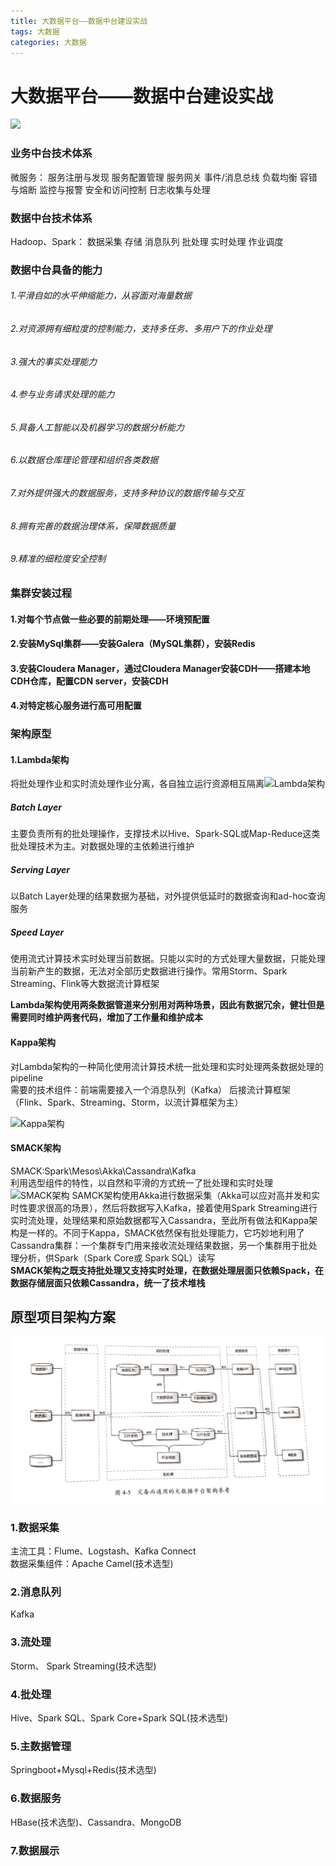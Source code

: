 ```yaml
---
title: 大数据平台——数据中台建设实战
tags: 大数据
categories: 大数据
---
```

# 大数据平台——数据中台建设实战
![](/img/MiddlePlatformLogicalArchitecture.jpg)

### 业务中台技术体系
微服务：
服务注册与发现
服务配置管理
服务网关
事件/消息总线
负载均衡
容错与熔断
监控与报警
安全和访问控制
日志收集与处理

### 数据中台技术体系
Hadoop、Spark：
数据采集
存储
消息队列
批处理
实时处理
作业调度

### 数据中台具备的能力
###### 1.平滑自如的水平伸缩能力，从容面对海量数据
###### 2.对资源拥有细粒度的控制能力，支持多任务、多用户下的作业处理
###### 3.强大的事实处理能力
###### 4.参与业务请求处理的能力
###### 5.具备人工智能以及机器学习的数据分析能力
###### 6.以数据仓库理论管理和组织各类数据
###### 7.对外提供强大的数据服务，支持多种协议的数据传输与交互
###### 8.拥有完善的数据治理体系，保障数据质量
###### 9.精准的细粒度安全控制

### 集群安装过程
#### 1.对每个节点做一些必要的前期处理——环境预配置
#### 2.安装MySql集群——安装Galera（MySQL集群），安装Redis
#### 3.安装Cloudera Manager，通过Cloudera Manager安装CDH——搭建本地CDH仓库，配置CDN server，安装CDH
#### 4.对特定核心服务进行高可用配置

### 架构原型

#### 1.Lambda架构
将批处理作业和实时流处理作业分离，各自独立运行资源相互隔离![Lambda架构](/img/MiddlePaltformLambdaArchitecture.jpg)
##### Batch Layer
主要负责所有的批处理操作，支撑技术以Hive、Spark-SQL或Map-Reduce这类批处理技术为主。对数据处理的主依赖进行维护
##### Serving Layer
以Batch Layer处理的结果数据为基础，对外提供低延时的数据查询和ad-hoc查询服务
##### Speed Layer
使用流式计算技术实时处理当前数据。只能以实时的方式处理大量数据，只能处理当前新产生的数据，无法对全部历史数据进行操作。常用Storm、Spark Streaming、Flink等大数据流计算框架 <br>

**Lambda架构使用两条数据管道来分别用对两种场景，因此有数据冗余，健壮但是需要同时维护两套代码，增加了工作量和维护成本**

#### Kappa架构
对Lambda架构的一种简化使用流计算技术统一批处理和实时处理两条数据处理的pipeline <br>
需要的技术组件：前端需要接入一个消息队列（Kafka）
后接流计算框架（Flink、Spark、Streaming、Storm，以流计算框架为主）

![Kappa架构](/img/MiddlePlatformKappaArchitecture.jpg)
#### SMACK架构
SMACK:Spark\Mesos\Akka\Cassandra\Kafka  <br>
利用选型组件的特性，以自然和平滑的方式统一了批处理和实时处理
![SMACK架构](/img/MiddlePlatformSMACKArchitecture.jpg)
SAMCK架构使用Akka进行数据采集（Akka可以应对高并发和实时性要求很高的场景），然后将数据写入Kafka，接着使用Spark Streaming进行实时流处理，处理结果和原始数据都写入Cassandra，至此所有做法和Kappa架构是一样的。不同于Kappa，SMACK依然保有批处理能力，它巧妙地利用了Cassandra集群：一个集群专门用来接收流处理结果数据，另一个集群用于批处理分析，供Spark（Spark Core或 Spark SQL）读写<br>
**SMACK架构之既支持批处理又支持实时处理，在数据处理层面只依赖Spack，在数据存储层面只依赖Cassandra，统一了技术堆栈**

## 原型项目架构方案
![架构参考](img/MiddlePaltformArchitectureReference.jpg)
### 1.数据采集
主流工具：Flume、Logstash、Kafka Connect 
<br>数据采集组件：Apache Camel(技术选型)

### 2.消息队列 
Kafka
### 3.流处理
Storm、 Spark Streaming(技术选型)
### 4.批处理
Hive、Spark SQL、Spark Core+Spark SQL(技术选型)
### 5.主数据管理
Springboot+Mysql+Redis(技术选型)
### 6.数据服务
HBase(技术选型)、Cassandra、MongoDB
### 7.数据展示



